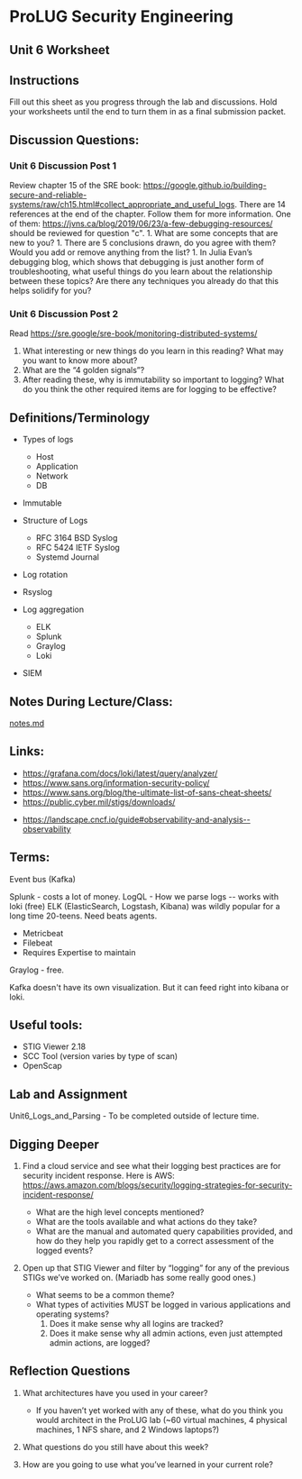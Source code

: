 # ProLUG Security Engineering 
## Unit 6 Worksheet 
 
## Instructions 
Fill out this sheet as you progress through the lab and discussions. Hold your worksheets until 
the end to turn them in as a final submission packet. 

## Discussion Questions:

### Unit 6 Discussion Post 1
Review chapter 15 of the SRE book: 
<https://google.github.io/building-secure-and-reliable-systems/raw/ch15.html#collect_appropriate_and_useful_logs>. 
There are 14 references at the end of the chapter. Follow them for more information. One of them: 
<https://jvns.ca/blog/2019/06/23/a-few-debugging-resources/> should be reviewed for 
question "c". 
	1. What are some concepts that are new to you? 
	1. There are 5 conclusions drawn, do you agree with them? Would you add or 
	   remove anything from the list? 
	1. In Julia Evan’s debugging blog, which shows that debugging is just another 
	   form of troubleshooting, what useful things do you learn about the 
	   relationship between these topics? Are there any techniques you already do 
	   that this helps solidify for you? 

### Unit 6 Discussion Post 2
Read https://sre.google/sre-book/monitoring-distributed-systems/  

1. What interesting or new things do you learn in this reading? What may you 
   want to know more about? 
1. What are the “4 golden signals”? 
1. After reading these, why is immutability so important to logging? What do you 
   think the other required items are for logging to be effective? 

## Definitions/Terminology 

- Types of logs 
	- Host 
	- Application 
	- Network 
	- DB
 
- Immutable
 
- Structure of Logs 
	- RFC 3164 BSD Syslog 
	- RFC 5424 IETF Syslog 
	- Systemd Journal 

- Log rotation
 
- Rsyslog
 
- Log aggregation 
	- ELK
	- Splunk 
	- Graylog 	
	- Loki 

- SIEM 

## Notes During Lecture/Class: 

[notes.md](./notes.md)

## Links: 
- <https://grafana.com/docs/loki/latest/query/analyzer/>  
- <https://www.sans.org/information-security-policy/> 
- <https://www.sans.org/blog/the-ultimate-list-of-sans-cheat-sheets/> 
- <https://public.cyber.mil/stigs/downloads/> 

* <https://landscape.cncf.io/guide#observability-and-analysis--observability>

## Terms:  

Event bus (Kafka)

Splunk - costs a lot of money.
LogQL - How we parse logs -- works with loki (free)
ELK (ElasticSearch, Logstash, Kibana) was wildly popular for a long time 20-teens. Need beats agents.  
- Metricbeat
- Filebeat
- Requires Expertise to maintain

Graylog - free.

Kafka doesn't have its own visualization. But it can feed right into kibana or loki. 

 
## Useful tools: 
- STIG Viewer 2.18 
- SCC Tool (version varies by type of scan) 
- OpenScap 

## Lab and Assignment 
Unit6_Logs_and_Parsing - To be completed outside of lecture time. 

## Digging Deeper
1. Find a cloud service and see what their logging best practices are for security 
   incident response. Here is AWS:
   <https://aws.amazon.com/blogs/security/logging-strategies-for-security-incident-response/> 
    - What are the high level concepts mentioned? 
    - What are the tools available and what actions do they take? 
    - What are the manual and automated query capabilities provided, and how 
	   do they help you rapidly get to a correct assessment of the logged events? 

2. Open up that STIG Viewer and filter by “logging” for any of the previous STIGs we’ve 
   worked on. (Mariadb has some really good ones.) 
    - What seems to be a common theme? 
    - What types of activities MUST be logged in various applications and 
      operating systems? 
        1. Does it make sense why all logins are tracked? 
        2. Does it make sense why all admin actions, even just attempted admin actions, are 
           logged? 

## Reflection Questions 
 
1. What architectures have you used in your career?  
	- If you haven’t yet worked with any of these, what do you think you would 
	  architect in the ProLUG lab (~60 virtual machines, 4 physical machines, 1 
	  NFS share, and 2 Windows laptops?) 

2. What questions do you still have about this week? 

3. How are you going to use what you’ve learned in your current role? 

 
 
